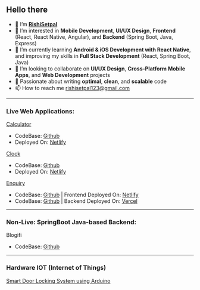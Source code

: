 ## Hello there

- 👋 I’m **[RishiSetpal](https://github.com/RishiSetpal)**
- 👀 I’m interested in **Mobile Development**, **UI/UX Design**, **Frontend** (React, React Native, Angular), and **Backend** (Spring Boot, Java, Express)
- 🌱 I’m currently learning **Android & iOS Development with React Native**, and improving my skills in **Full Stack Development** (React, Spring Boot, Java)
- 💞️ I’m looking to collaborate on **UI/UX Design**, **Cross-Platform Mobile Apps**, and **Web Development** projects
- 💖 Passionate about writing **optimal**, **clean**, and **scalable** code
- 📫 How to reach me rishisetpal123@gmail.com
---

### Live Web Applications:

[Calculator](https://the-basic-calculator.netlify.app/)
  - CodeBase: [Github](https://github.com/RishiSetpal/Calculator)
  - Deployed On: [Netlify](https://app.netlify.com/sites/the-basic-calculator/overview)

[Clock](https://the-clock-application.netlify.app/)
  - CodeBase: [Github](https://github.com/RishiSetpal/Clock)
  - Deployed On: [Netlify](https://app.netlify.com/sites/the-clock-application/overview)

[Enquiry](https://enquery.netlify.app/)
  - CodeBase: [Github](https://github.com/RishiSetpal/JS_EnqueryApplication_Frontend) | Frontend Deployed On: [Netlify](https://app.netlify.com/sites/enquery)
  - CodeBase: [Github](https://github.com/RishiSetpal/JS_EnqueryApplication_Backend) | Backend Deployed On: [Vercel](https://vercel.com/rishisetpals-projects/js-enquery-application-backend-ruwk)


---
### Non-Live: SpringBoot Java-based Backend: 

Blogifi 
- CodeBase: [Github](https://github.com/RishiSetpal/Blogifi/tree/Part10)

---
### Hardware IOT (Internet of Things)

[Smart Door Locking System using Arduino](https://www.tinkercad.com/things/jfRw93i780W-smart-door-locking-system-using-arduino)

<!--
**RishiSetpal/RishiSetpal** is a ✨ _special_ ✨ repository because its `README.md` (this file) appears on your GitHub profile.
Here are some ideas to get you started:
- 🔭 I’m currently working on ...
- 🌱 I’m currently learning Mobile development (react native)
- 👯 I’m looking to collaborate on ...
- 🤔 I’m looking for help with ...
- 💬 Ask me about ...
- 📫 How to reach me: ...
- 😄 Pronouns: ...
- ⚡ Fun fact: ...

RishiSetpal7/RishiSetpal7 is a ✨ special ✨ repository because its `README.md` (this file) appears on your GitHub profile.
You can click the Preview link to take a look at your changes.
- 👋 Hi, I’m @RishiSetpal7
- 👀 I’m interested in Clean Code, Mobile Development, UI.
- 🌱 I’m currently learning Android Development, React Native, iOS Development.
- 💞️ I’m looking to collaborate on UI Related Tasks
- 📫 How to reach me rishisetpal1234@gmail.com
-->


